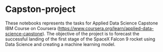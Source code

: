 # Capston-project
These notebooks represents the tasks for Applied Data Science Capstone IBM Course on Coursera (https://www.coursera.org/learn/applied-data-science-capstone).
The objective of the project is to forecast the successful landing of the first stage of the SpaceX Falcon 9 rocket using Data Science and creating a machine learning model. 
